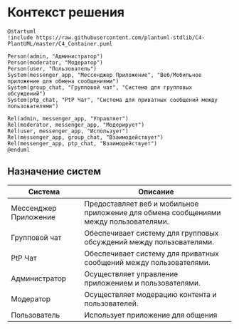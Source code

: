 # Контекст решения
<!-- Окружение системы (роли, участники, внешние системы) и связи системы с ним. Диаграмма контекста C4 и текстовое описание. 
-->
```plantuml
@startuml
!include https://raw.githubusercontent.com/plantuml-stdlib/C4-PlantUML/master/C4_Container.puml

Person(admin, "Администратор")
Person(moderator, "Модератор")
Person(user, "Пользователь")
System(messenger_app, "Мессенджер Приложение", "Веб/Мобильное приложение для обмена сообщениями")
System(group_chat, "Групповой чат", "Система для групповых обсуждений")
System(ptp_chat, "PtP Чат", "Система для приватных сообщений между пользователями")

Rel(admin, messenger_app, "Управляет")
Rel(moderator, messenger_app, "Модерирует")
Rel(user, messenger_app, "Использует")
Rel(messenger_app, group_chat, "Взаимодействует")
Rel(messenger_app, ptp_chat, "Взаимодействует")
@enduml

```
## Назначение систем
|Система| Описание|
|-------|---------|
| Мессенджер Приложение| Предоставляет веб и мобильное приложение для обмена сообщениями между пользователями. |
| Групповой чат | Обеспечивает систему для групповых обсуждений между пользователями.|
| PtP Чат | Обеспечивает систему для приватных сообщений между пользователями.|
| Администратор | Осуществляет управление приложением и пользователями. |
| Модератор	| Осуществляет модерацию контента и пользователей. |
| Пользователь | Использует приложение для общения |